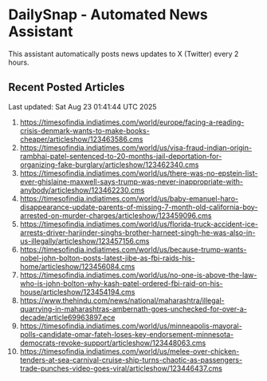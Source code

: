 # DailySnap - Automated News Assistant

This assistant automatically posts news updates to X (Twitter) every 2 hours.

## Recent Posted Articles

Last updated: Sat Aug 23 01:41:44 UTC 2025

1. https://timesofindia.indiatimes.com/world/europe/facing-a-reading-crisis-denmark-wants-to-make-books-cheaper/articleshow/123463586.cms
2. https://timesofindia.indiatimes.com/world/us/visa-fraud-indian-origin-rambhai-patel-sentenced-to-20-months-jail-deportation-for-organizing-fake-burglary/articleshow/123462340.cms
3. https://timesofindia.indiatimes.com/world/us/there-was-no-epstein-list-ever-ghislaine-maxwell-says-trump-was-never-inappropriate-with-anybody/articleshow/123462230.cms
4. https://timesofindia.indiatimes.com/world/us/baby-emanuel-haro-disappearance-update-parents-of-missing-7-month-old-california-boy-arrested-on-murder-charges/articleshow/123459096.cms
5. https://timesofindia.indiatimes.com/world/us/florida-truck-accident-ice-arrests-driver-harjinder-singhs-brother-harneet-singh-he-was-also-in-us-illegally/articleshow/123457156.cms
6. https://timesofindia.indiatimes.com/world/us/because-trump-wants-nobel-john-bolton-posts-latest-jibe-as-fbi-raids-his-home/articleshow/123456084.cms
7. https://timesofindia.indiatimes.com/world/us/no-one-is-above-the-law-who-is-john-bolton-why-kash-patel-ordered-fbi-raid-on-his-house/articleshow/123454194.cms
8. https://www.thehindu.com/news/national/maharashtra/illegal-quarrying-in-maharashtras-ambernath-goes-unchecked-for-over-a-decade/article69963897.ece
9. https://timesofindia.indiatimes.com/world/us/minneapolis-mayoral-polls-candidate-omar-fateh-loses-key-endorsement-minnesota-democrats-revoke-support/articleshow/123448063.cms
10. https://timesofindia.indiatimes.com/world/us/melee-over-chicken-tenders-at-sea-carnival-cruise-ship-turns-chaotic-as-passengers-trade-punches-video-goes-viral/articleshow/123446437.cms
